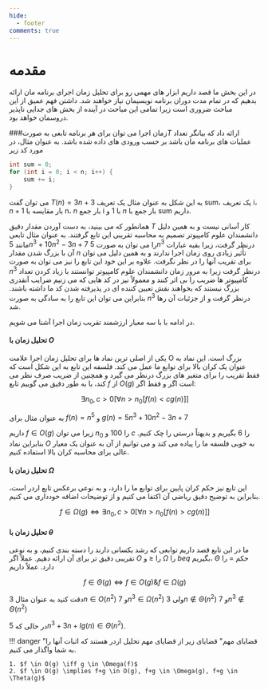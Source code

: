 ```yaml
--- 
hide:
  - footer
comments: true
---
```

# مقدمه

در این بخش ما قصد داریم ابزار های مهمی رو برای تحلیل زمان اجرای برنامه مان ارائه بدهیم که در تمام مدت دوران برنامه نویسیمان نیاز خواهند شد. داشتن فهم عمیق از این مباحث ضروری است زیرا تمامی این مباحث در آینده از بخش های جدایی ناپذیر دروسمان خواهد بود.

###زمان اجرا
می توان برای هر برنامه تابعی به صورت$T$ ارائه داد که بیانگر تعداد عملیات های برنامه مان باشد بر حسب ورودی های داده شده باشد. به عنوان مثال، در مورد کد زیر

```cpp
int sum = 0;
for (int i = 0; i < n; i++) {
    sum += i;
}

```

می توان گفت
$T(n)=3n+3$
به این شکل به عنوان مثال یک تعریف sum، یک تعریف i، 
$n+1$
بار مقایسه با n، 
$n$
بار جمع i با 1 و 
$n$
بار جمع با sum داریم. 

همانطور که می بینید، به دست آوردن مقدار دقیق $T$ کار آسانی نیست و به همین دلیل دانشمندان علوم کامپیوتر تصمیم به محاسبه تقریبی این تابع گرفتند. به عنوان مثال تابعی مانند
$5n^3 + 10n^2 - 3n + 7$
را می توان به صورت
$5n^3$
درنظر گرفت، زیرا بقیه عبارات آن با بزرگ شدن مقدار $n$ تأثیر زیادی روی زمان اجرا ندارند و به همین دلیل می توان برای تقریب آنها را در نظر نگرفت. علاوه بر این خود این تابع را نیز می توان به صورت
$n^3$
درنظر گرفت زیرا به مرور زمان دانشمندان علوم کامپیوتر توانستند با زیاد کردن تعداد کامپیوتر ها ضریب را بی اثر کنند و معمولاً نیز در کد هایی که می زنیم ضرایب آنقدری بزرگ نیستند که بخواهند نقش تعیین کننده ای در پذیرفته شدن کد ما داشته باشند. بنابراین می توان این تابع را به سادگی به صورت
$n^3$
درنظر گرفت و از جزئیات آن رها شد.

در ادامه با با سه معیار ارزشمند تقریب زمان اجرا آشنا می شویم.

#### تحلیل زمان با $O$

یکی از اصلی ترین نماد ها برای تحلیل زمان اجرا علامت O بزرگ است. این نماد به عنوان یک کران بالا برای توابع ما عمل می کند. فلسفه این تابع به این شکل است که فقط تقریب را برای متغیر های بزرگ درنظر می گیرد و همچنین از ضریب صرف نظر می کند، یا به طور دقیق می گوییم تابع $f$ از $O(g)$ است اگر و فقط اگر:

$$\exists n_0, c>0[\forall n > n_0[f(n) < cg(n)]]$$

به عنوان مثال برای
$f(n) = n^5$
و
$g(n) = 5n^3 + 10n^2 - 3n + 7$

داریم
$f \in O(g)$
زیرا می توان
$n_0$ را
$100$
و
$c$
را $6$ بگیریم و بدیهتاً درستی را چک کنیم. بنابراین نماد $O$ به خوبی فلسفه ما را پیاده می کند و می توانیم از آن به عنوان یک معیار عالی برای محاسبه کران بالا استفاده کنیم.

#### تحلیل زمان با $\Omega$

این تابع نیز حکم کران پایین برای توابع ما را دارد، و به نوعی برعکس تابع اردر است، بنابراین به توضیح دقیق ریاضی آن اکتفا می کنیم و از توضیحات اضافه خودداری می کنیم.

$$f \in \Omega(g) \iff \exists n_0, c>0[\forall n > n_0[f(n) > cg(n)]]$$

#### تحلیل زمان با $\theta$

ما در این تابع قصد داریم توابعی که رشد یکسانی دارند را دسته بندی کنیم، و به نوعی تقریبی دقیق تر برای آن ارائه دهیم. عملاً اگر $O$ را $\leq$ و $\Omega$ را $beq$ بگیریم، $\Theta$ حکم $=$ را دارد. عملاً داریم

$$f \in \Theta(g) \iff f \in O(g) \& f \in \Omega(g)$$

دقت کنید به عنوان مثال
$3n \in O(n^2)$
و
$7n^3 \in \Omega(n^2)$
ولی
$3n \notin \Theta(n^2)$
و
$7n^3 \notin \Theta(n^2)$

در حالی که
$5n^3 + 3n + lg(n) \in \Theta(n^2)$.

!!! danger "قضایای مهم"
    قضایای زیر از قضایای مهم تحلیل اردر هستند که اثبات آنها را به شما واگذار می کنیم.

    1. $f \in O(g) \iff g \in \Omega(f)$
    2. $f \in O(g) \implies f+g \in O(g), f+g \in \Omega(g), f+g \in \Theta(g)$

